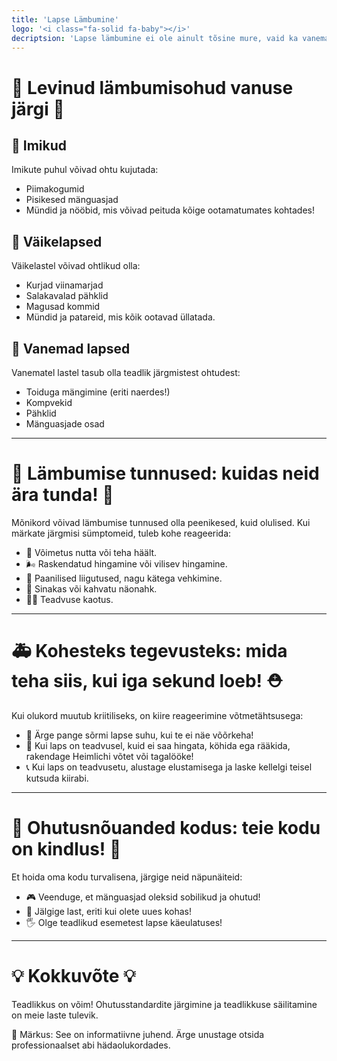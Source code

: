 ```yaml
---
title: 'Lapse Lämbumine'
logo: '<i class="fa-solid fa-baby"></i>'
decriptsion: 'Lapse lämbumine ei ole ainult tõsine mure, vaid ka vanemate ja hooldajate üks suurimaid hirme. See särav juhend mitte ainult ei valgusta teid, vaid annab ka konkreetseid samme, mida järgida!'
---
```



# 🎈 Levinud lämbumisohud vanuse järgi 🎈

## 🍼 Imikud

Imikute puhul võivad ohtu kujutada:
- Piimakogumid
- Pisikesed mänguasjad
- Mündid ja nööbid, mis võivad peituda kõige ootamatumates kohtades!

## 🧸 Väikelapsed

Väikelastel võivad ohtlikud olla:
- Kurjad viinamarjad
- Salakavalad pähklid
- Magusad kommid
- Mündid ja patareid, mis kõik ootavad üllatada.

## 🚀 Vanemad lapsed

Vanematel lastel tasub olla teadlik järgmistest ohtudest:
- Toiduga mängimine (eriti naerdes!)
- Kompvekid
- Pähklid
- Mänguasjade osad

---

# 🚨 Lämbumise tunnused: kuidas neid ära tunda! 🚨



Mõnikord võivad lämbumise tunnused olla peenikesed, kuid olulised. Kui märkate järgmisi sümptomeid, tuleb kohe reageerida:

- 🤫 Võimetus nutta või teha häält.
- 🌬️ Raskendatud hingamine või vilisev hingamine.
- 🙌 Paanilised liigutused, nagu kätega vehkimine.
- 🤍 Sinakas või kahvatu näonahk.
- 😵‍💫 Teadvuse kaotus.

---

# 🚑 Kohesteks tegevusteks: mida teha siis, kui iga sekund loeb! ⛑️

Kui olukord muutub kriitiliseks, on kiire reageerimine võtmetähtsusega:

- 🚫 Ärge pange sõrmi lapse suhu, kui te ei näe võõrkeha!
- 🤗 Kui laps on teadvusel, kuid ei saa hingata, köhida ega rääkida, rakendage Heimlichi võtet või tagalööke!
- 📞 Kui laps on teadvusetu, alustage elustamisega ja laske kellelgi teisel kutsuda kiirabi.

---

# 🏡 Ohutusnõuanded kodus: teie kodu on kindlus! 🏡

Et hoida oma kodu turvalisena, järgige neid näpunäiteid:

- 🎮 Veenduge, et mänguasjad oleksid sobilikud ja ohutud!
- 👀 Jälgige last, eriti kui olete uues kohas!
- 🖐️ Olge teadlikud esemetest lapse käeulatuses!

---

# 💡 Kokkuvõte 💡

Teadlikkus on võim! Ohutusstandardite järgimine ja teadlikkuse säilitamine on meie laste tulevik.

💬 Märkus: See on informatiivne juhend. Ärge unustage otsida professionaalset abi hädaolukordades.
